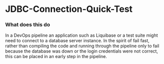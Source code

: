 # JDBC-Connection-Quick-Test

### What does this do

In a DevOps pipeline an application such as Liquibase or a test suite might need to connect to a database server instance. In the spirit of fail fast, rather than compiling the code and running through the pipeline only to fail because the database was down or the login credentials were not correct, this can be placed in an early step in the pipeline.
